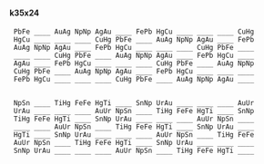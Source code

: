 #### k35x24

     PbFe ____ AuAg NpNp AgAu ____ FePb HgCu ____ ____ ____ CuHg
     HgCu ____ ____ ____ CuHg PbFe ____ AuAg NpNp AgAu ____ FePb
     AuAg NpNp AgAu ____ FePb HgCu ____ ____ ____ CuHg PbFe ____
     ____ ____ CuHg PbFe ____ AuAg NpNp AgAu ____ FePb HgCu ____
     AgAu ____ FePb HgCu ____ ____ ____ CuHg PbFe ____ AuAg NpNp
     CuHg PbFe ____ AuAg NpNp AgAu ____ FePb HgCu ____ ____ ____
     FePb HgCu ____ ____ ____ CuHg PbFe ____ AuAg NpNp AgAu ____


     NpSn ____ TiHg FeFe HgTi ____ SnNp UrAu ____ ____ ____ AuUr
     UrAu ____ ____ ____ AuUr NpSn ____ TiHg FeFe HgTi ____ SnNp
     TiHg FeFe HgTi ____ SnNp UrAu ____ ____ ____ AuUr NpSn ____
     ____ ____ AuUr NpSn ____ TiHg FeFe HgTi ____ SnNp UrAu ____
     HgTi ____ SnNp UrAu ____ ____ ____ AuUr NpSn ____ TiHg FeFe
     AuUr NpSn ____ TiHg FeFe HgTi ____ SnNp UrAu ____ ____ ____
     SnNp UrAu ____ ____ ____ AuUr NpSn ____ TiHg FeFe HgTi ____



